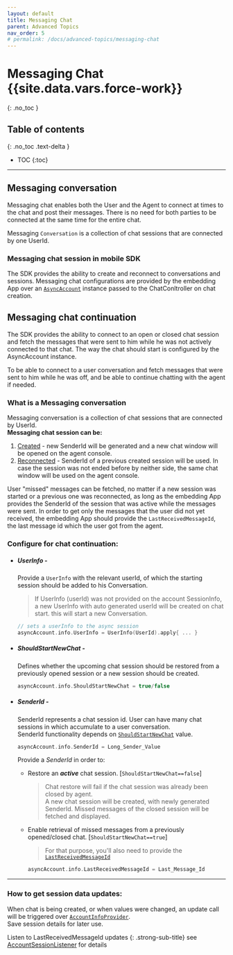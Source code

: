 ```yaml
---
layout: default
title: Messaging Chat
parent: Advanced Topics
nav_order: 5
# permalink: /docs/advanced-topics/messaging-chat
---
```


# Messaging Chat {{site.data.vars.force-work}}
{: .no_toc }

## Table of contents
{: .no_toc .text-delta }

- TOC
{:toc}

---

## Messaging conversation
Messaging chat enables both the User and the Agent to connect at times to the chat and post their messages. There is no need for both parties to be connected at the same time for the entire chat.   

Messaging `Conversation` is a collection of chat sessions that are connected by one UserId.    

### Messaging chat session in mobile SDK
The SDK provides the ability to create and reconnect to conversations and sessions.
Messaging chat configurations are provided by the embedding App over an [`AsyncAccount`](/docs/chat-configuration/chat-account/async-account) instance passed to the ChatConltroller on chat creation.

<!-- All you need is to create an AsyncAccount with 2 required keys:
   - Apikey - Customer provided key created by Bold admin.
   - ApplicationId - Customer provided id created by Bold admin.
```kotlin
val account = AsyncAccount(APIKey, ApplicationId)
val chatController = ChatController.Builder(context) 
                        ...
                        .build(account, ...)
```
That's it.  -->

<!-- But in order to add this chat to a User's conversation collection, the userId passed over the account should match that userId.
```kotlin
val account = AsyncAccount(APIKey, ApplicationId).apply{
    info.UserInfo = UserInfo(userId)
}
``` 
Each time this account will be used, a new session will be created, and be added to the same user chat history.

#### Passing user details
User can have some defining details accept for his id, which can be passed to the agent side.
User details can be provided on the AsyncAccount.
```kotlin
val account = AsyncAccount(APIKey, ApplicationId).apply{
    info.UserInfo = UserInfo(userId).apply{
        firstName = //
        lastName = //
        email = //
        ...
    }
}
```
-->

   <!-- Should be moved to the AsyncAccount doc -->
 
## Messaging chat continuation
The SDK provides the ability to connect to an open or closed chat session and fetch the messages that were sent to him while he was not actively connected to that chat.
The way the chat should start is configured by the AsyncAccount instance.   

To be able to connect to a user conversation and fetch messages that were sent to him while he was off, and be able to continue chatting with the agent if needed.

### What is a Messaging conversation
Messaging conversation is a collection of chat sessions that are connected by UserId.   
**Messaging chat session can be:**
1. <u>Created</u> - new SenderId will be generated and a new chat window will be opened on the agent console.
2. <u>Reconnected</u> - SenderId of a previous created session will be used. In case the session was not ended before by neither side, the same chat window will be used on the agent console.    
 
User "missed" messages can be fetched, no matter if a new session was started or a previous one was reconnected, as long as the embedding App provides the SenderId of the session that was active while the messages were sent.
In order to get only the messages that the user did not yet received, the embedding App should provide the `LastReceivedMessageId`, the last message id which the user got from the agent.

### Configure for chat continuation: 
- ##### UserInfo - 
  Provide a `UserInfo` with the relevant userId, of which the starting session should be added to his Conversation.
  > If UserInfo (userId) was not provided on the account SessionInfo, a new UserInfo with auto generated userId will be created on chat start. this will start a new Conversation. 
  ```kotlin
  // sets a userInfo to the async session
  asyncAccount.info.UserInfo = UserInfo(UserId).apply{ ... }
  ```

- ##### ShouldStartNewChat -
  Defines whether the upcoming chat session should be restored from a previously opened session or a new session should be created.
  ```kotlin
  asyncAccount.info.ShouldStartNewChat = true/false
  ```

- ##### SenderId - 
  SenderId represents a chat session id. User can have many chat sessions in which accumulate to a user conversation.   
  SenderId functionality depends on [`ShouldStartNewChat`](#shouldStartNewChat) value. 
  ```kotlin
  asyncAccount.info.SenderId = Long_Sender_Value
  ``` 
  Provide a _SenderId_ in order to:
   - Restore an **_active_** chat session. [`ShouldStartNewChat==false`]
     > Chat restore will fail if the chat session was already been closed by agent.    
     A new chat session will be created, with newly generated SenderId. Missed messages of the closed session will be fetched and displayed.
   - Enable retrieval of missed messages from a previously opened/closed chat. [`ShouldStartNewChat==true`]  
     >For that purpose, you'll also need to provide the [`LastReceivedMessageId`](#how-to-get-lastReceivedMessageId-updates) 

     ```kotlin
     asyncAccount.info.LastReceivedMessageId = Last_Message_Id
     ``` 
  
---

### How to get session data updates:

When chat is being created, or when values were changed, an update call will be triggered over [`AccountInfoProvider`](/docs/chat-configuration/extra/account-info-provider).   
Save session details for later use.

Listen to LastReceivedMessageId updates 
{: .strong-sub-title}
see [AccountSessionListener](/docs/chat-configuration/extra/account-info-provider) for details
